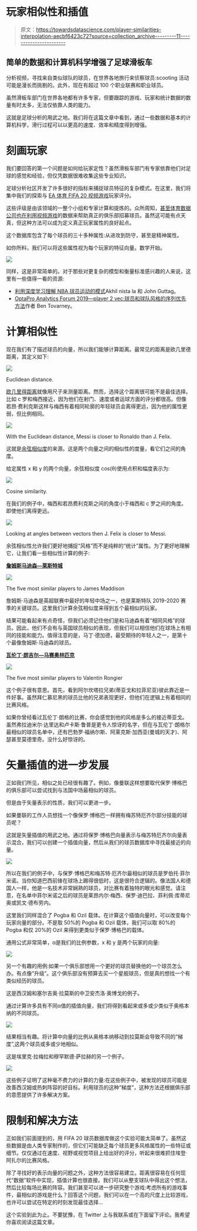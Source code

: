 # 玩家相似性和插值

> 原文：<https://towardsdatascience.com/player-similarities-interpolation-aecbf6423c72?source=collection_archive---------11----------------------->

## 简单的数据和计算机科学增强了足球滑板车

分析视频，寻找来自类似球队的球员，在世界各地旅行来侦察球员:scooting 活动可能是漫长而挑剔的。此外，现在有超过 100 个职业联赛和职业球员。

虽然滑板车部门在世界各地都有许多专家，但要跟踪的游戏、玩家和统计数据的数量有时太多，无法仅依靠人类的能力。

这就是足球分析的用武之地。我们将在这篇文章中看到，通过一些数据和基本的计算机科学，滑行过程可以以更高的速度、效率和精度得到增强。

# 刻画玩家

我们要回答的第一个问题是如何给玩家定性？虽然滑板车部门有专家依靠他们对足球的感觉和经验，但仅凭数据很难收集这些专业知识。

足球分析社区开发了许多很好的指标来捕捉球员特征的复杂模式。在这里，我们将集中我们的探索与 [EA 体育 FIFA 20 视频游戏](https://www.ea.com/fr-fr/games/fifa/fifa-20)玩家评分。

这些评级是由该领域的一整个小组和专家计算和提炼的。众所周知，[甚至体育数据公司也在利用视频游戏](https://www.theguardian.com/technology/2014/aug/12/why-clubs-football-manager-scouting-tool)的数据来帮助真正的俱乐部招募球员。虽然这可能有点天真，但这种方法可以成为定义真正玩家属性的良好起点。

这个数据库包含了每个球员的三十多种属性:从进攻到防守，甚至是精神属性。

如你所料，我们可以将这些属性视为每个玩家的特征向量。数学开始。

![](img/1ee4e58535a7d14f5b7fb23d05d53a18.png)

同样，这是非常简单的。对于那些对更复杂的模型和衡量标准感兴趣的人来说，这里有一些值得一看的资源:

*   [利用深度学习理解 NBA 球员运动的模式](http://www.sloansportsconference.com/wp-content/uploads/2019/02/Using-Deep-Learning-to-Understand-Patterns-of-Player-Movement-in-the-NBA.pdf)Akhil nista la 和 John Guttag。
*   [OptaPro Analytics Forum 2019—player 2 vec:球员和球队风格的序列优先方法](https://www.youtube.com/watch?v=t1y5incr5Gw)作者 Ben Tovarney。

# 计算相似性

现在我们有了描述球员的向量，所以我们能够计算距离。最常见的距离是欧几里德距离，其定义如下:

![](img/b91200bbcec4b6957a85fae39779e2fd.png)

Euclidean distance.

[欧几里得距离](https://en.wikipedia.org/wiki/Euclidean_distance)就像用尺子来测量距离。然而，选择这个距离很可能不是最佳选择。比如 c 罗和梅西接近，因为他们在射门、速度或者运球方面的评分都很高。但像若昂·费利克斯这样与梅西有着相同轮廓的年轻球员会离得更远，因为他的属性更弱，但比例相同。

![](img/0ad408270ffc9f8c429de35c5c9f62b1.png)

With the Euclidean distance, Messi is closer to Ronaldo than J. Felix.

这就是[余弦相似度](https://en.wikipedia.org/wiki/Cosine_similarity)的来源。这是两个向量之间的相似性的度量，看它们之间的角度。

给定属性 x 和 y 的两个向量，余弦相似度 cos(θ)使用点积和幅度表示为:

![](img/b899b52d29e40dea705df40921a716ea.png)

Cosine similarity.

在我们的例子中，梅西和若昂费利克斯之间的角度小于梅西和 c 罗之间的角度。即使他们离得更远。

![](img/788675ea539ba3ffce834d5a3536a907.png)

Looking at angles between vectors then J. Felix is closer to Messi.

余弦相似性允许我们更好地捕捉“风格”而不是纯粹的“统计”属性。为了更好地理解它，让我们看一些相似性计算的例子:

[**詹姆斯马迪森—莱斯特城**](https://www.transfermarkt.fr/james-maddison/profil/spieler/294057)

![](img/7298f0abc217ba2d4e693dbb79fb46da.png)

The five most similar players to James Maddison

詹姆斯·马迪森是英超联赛中最好的年轻中场之一，也是莱斯特队 2019-2020 赛季的关键球员。这里我们计算余弦相似度来得到五个最相似的玩家。

结果可能看起来有点奇怪，但我们必须记住他们是和马迪森有着“相同风格”的球员。因此，他们不会有与英国球员相似的表现，但我们可以相信他们在球场上有相同的技能和能力。值得注意的是，马丁·德加德，最受期待的年轻人之一，是第十个最像詹姆斯·马迪森的球员。

[**瓦伦丁·朗吉尔—马赛奥林匹克**](https://www.transfermarkt.fr/valentin-rongier/profil/spieler/332889)

![](img/4c7c825f4f232719b291f2954ac7afcf.png)

The five most similar players to Valentin Rongier

这个例子很有意思。首先，看到阿尔坎塔拉兄弟(蒂亚戈和拉菲尼亚)彼此靠近是一件好事。虽然拜仁慕尼黑的球员比他的兄弟表现更好，但他们在逻辑上有着相同的比赛风格。

如果你曾经看过瓦伦丁·朗格的比赛，你会感觉到他的风格是多么的接近蒂亚戈。虽然弗拉迪米尔·达里达和卢卡斯·鲁普是更令人惊讶的名字，但在与瓦伦丁·朗格尔最相似的球员名单中，还有巴勃罗·福纳尔斯、阿莱克斯·加西亚(曼城的天才)、阿瑟甚至莫德里奇。没什么好惊讶的。

# 矢量插值的进一步发展

正如我们所见，相似之处已经很有趣了。例如，像曼联这样想要取代保罗·博格巴的俱乐部可以尝试找到与法国中场最相似的球员。

但是由于矢量表示的性质，我们可以更进一步。

如果曼联的工作人员想找一个像保罗·博格巴一样拥有梅苏特厄齐尔部分技能的球员呢？

这就是矢量插值的用武之地。通过将保罗·博格巴向量表示与梅苏特厄齐尔向量表示混合，我们可以创建一个插值向量，然后从我们的球员数据库中寻找最接近的向量。

![](img/396394be4686212b205cb48c7f53e719.png)

所以在我们的例子中，与保罗·博格巴和梅苏特·厄齐尔最相似的球员是罗伯托·菲尔米诺。当你知道巴西前锋在球场上踢得很低时，这是很符合逻辑的。像法国人和德国人一样，他是一名技术非常娴熟的球员，对比赛有着独特的眼光和感觉。请注意，在名单中菲尔米诺之后的球员是莱昂内尔·梅西、保罗·迪巴拉、菲利佩·库蒂尼奥或凯文·德布劳内。

这里我们同样混合了 Pogba 和 Ozil 载体。在计算这个插值向量时，可以改变每个玩家向量的部分。不是取 50%的 Pogba 和 Ozil 载体，我们可以取 80%的 Pogba 和仅 20%的 Ozil 来得到更类似于保罗·博格巴的载体。

通用公式非常简单，α是我们的比例参数，x 和 y 是两个玩家的向量:

![](img/5d534b69336d432d8a36fc6fcde020e3.png)

另一个有趣的用例:如果一个俱乐部想用一个更好的球员替换他的一个球员怎么办。有点像“升级”。这个俱乐部没有预算去买一个星舰球员，但是真的想找一个有类似经历的球员。

这是西汉姆和塞尔吉奥·拉莫斯的中卫安杰洛·奥博戈的例子。

通过计算许多具有不同α值的插值向量，我们将得到看起来或多或少类似于奥格本纳的不同球员。

![](img/67a005dec9ae657d4ecc60f84298aa22.png)

结果相当有趣。将计算中向量的比例从奥格本纳移动到拉莫斯会导致不同的“梯度”,这两个球员或多或少地相似。

这是埃里克·拉梅拉和穆罕默德·萨拉赫的另一个例子。

![](img/ad01df143b5be092fc928fc8a8686bcc.png)

这些例子证明了这种毫不费力的计算的力量:在这些例子中，被发现的球员可能是改善西汉姆或热刺阵容的好目标。利用球员的这种“梯度”，这种方法还根据俱乐部的意愿提供了许多解决方案。

# 限制和解决方法

正如我们前面提到的，用 FIFA 20 球员数据库做这个实验可能太简单了。虽然这些数据是由人类专家制作的，但它们可能缺乏每个球员更多风格属性的一些特征或细节。仅仅通过在速度、视野或视觉项目上给出好的评分，听起来很难抓住埃登·阿扎尔的比赛风格。

除了寻找好的表示向量的问题之外，这种方法很容易建立。距离很容易在任何现代“数据”软件中实现，插值计算也很直接。我们可以从整支球队中得出这个想法，然后比较每场比赛的阵容。我们甚至可以进一步研究整个游戏:考虑所有的游戏事件，最相似的游戏是什么？回答这个问题，我们可以在一个高的尺度上比较游戏，也许可以尝试在特定的时刻发现最佳选择…

这个实验到此为止。不要犹豫，在 Twitter 上与我联系或在下面留下评论。我希望你喜欢阅读这篇文章。